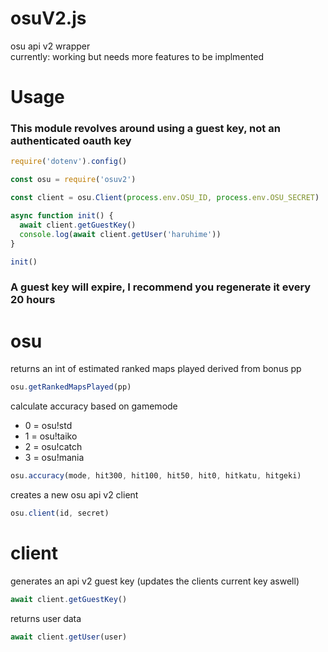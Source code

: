 # osuV2.js
osu api v2 wrapper  
currently: working but needs more features to be implmented

# Usage    
### This module revolves around using a guest key, not an authenticated oauth key

```js
require('dotenv').config()

const osu = require('osuv2')

const client = osu.Client(process.env.OSU_ID, process.env.OSU_SECRET)

async function init() {
  await client.getGuestKey()
  console.log(await client.getUser('haruhime'))
}

init()
```

 ### A guest key will expire, I recommend you regenerate it every 20 hours

# osu

returns an int of estimated ranked maps played derived from bonus pp  
```js
osu.getRankedMapsPlayed(pp)
```

calculate accuracy based on gamemode  
- 0 = osu!std
- 1 = osu!taiko
- 2 = osu!catch
- 3 = osu!mania  
```js
osu.accuracy(mode, hit300, hit100, hit50, hit0, hitkatu, hitgeki)
```  

creates a new osu api v2 client  
```js
osu.client(id, secret)
```

# client  
generates an api v2 guest key (updates the clients current key aswell)  
```js
await client.getGuestKey()
```  

returns user data
```js
await client.getUser(user)
```
